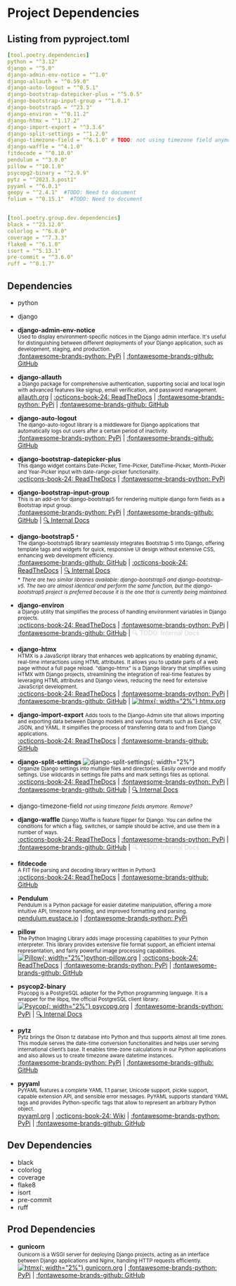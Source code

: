 # Project Dependencies

## Listing from pyproject.toml

```yaml title="pyproject.toml (partial, 2/2/2024)"
[tool.poetry.dependencies]
python = "^3.12"
django = "^5.0"
django-admin-env-notice = "^1.0"
django-allauth = "^0.59.0"
django-auto-logout = "^0.5.1"
django-bootstrap-datepicker-plus = "^5.0.5"
django-bootstrap-input-group = "^1.0.1"
django-bootstrap5 = "^23.3"
django-environ = "^0.11.2"
django-htmx = "^1.17.2"
django-import-export = "^3.3.6"
django-split-settings = "^1.2.0"
django-timezone-field = "^6.1.0" # TODO: not using timezone field anymore. Remove?
django-waffle = "^4.1.0"
fitdecode = "^0.10.0"
pendulum = "^3.0.0"
pillow = "^10.1.0"
psycopg2-binary = "^2.9.9"
pytz = "^2023.3.post1"
pyyaml = "^6.0.1"
geopy = "^2.4.1"  #TODO: Need to document
folium = "^0.15.1"  #TODO: Need to document


[tool.poetry.group.dev.dependencies]
black = "^23.12.0"
colorlog = "^6.8.0"
coverage = "^7.3.3"
flake8 = "^6.1.0"
isort = "^5.13.1"
pre-commit = "^3.6.0"
ruff = "^0.1.7"  
```

## Dependencies
- python
- django

- **django-admin-env-notice**  
<small>Used to display environment-specific notices in the Django admin interface. It's useful for distinguishing between different deployments of your Django application, such as development, staging, and production.</small>  
<a href="https://pypi.org/project/django-admin-env-notice/" target="_blank">:fontawesome-brands-python: PyPi</a> | 
<a href="https://github.com/dizballanze/django-admin-env-notice" target="_blank">:fontawesome-brands-github: GitHub</a> 

- **django-allauth**   
<small>a Django package for comprehensive authentication, supporting social and local login with advanced features like signup, email verification, and password management.</small>  
<a href="https://allauth.org/" target="_blank">allauth.org</a> | 
<a href="https://docs.allauth.org/en/latest/" target="_blank">:octicons-book-24: ReadTheDocs</a> | 
<a href="https://pypi.org/project/django-environ/" target="_blank">:fontawesome-brands-python: PyPi</a> | 
<a href="https://github.com/pennersr/django-allauth" target="_blank">:fontawesome-brands-github: GitHub</a>

- **django-auto-logout**  
<small>The django-auto-logout library is a middleware for Django applications that automatically logs out users after a certain period of inactivity.</small>  
<a href="https://pypi.org/project/django-auto-logout/" target="_blank">:fontawesome-brands-python: PyPi</a> | 
<a href="https://github.com/bugov/django-auto-logout" target="_blank">:fontawesome-brands-github: GitHub</a>

- **django-bootstrap-datepicker-plus**  
<small>This django widget contains Date-Picker, Time-Picker, DateTime-Picker, Month-Picker and Year-Picker input with date-range-picker functionality.</small>  
<a href="https://django-bootstrap-datepicker-plus.readthedocs.io/en/latest/" target="_blank">:octicons-book-24: ReadTheDocs</a> |
<a href="https://pypi.org/project/django-bootstrap-datepicker-plus/" target="_blank">:fontawesome-brands-python: PyPi</a>

- **django-bootstrap-input-group**  
<small>This is an add-on for django-bootstrap5 for rendering multiple django form fields as a Bootstrap input group.</small>  
<a href="https://pypi.org/project/django-bootstrap-input-group/" target="_blank">:fontawesome-brands-python: PyPi</a> | 
<a href="https://github.com/Actionb/django-bootstrap-input-group" target="_blank">:fontawesome-brands-github: GitHub</a> | 
[:mag:  Internal Docs](extras/forms-w-django-bootstrap-input-group.md)   

- **django-bootstrap5** <small>\*</small>  
<small>The django-bootstrap5 library seamlessly integrates Bootstrap 5 into Django, offering template tags and widgets for quick, responsive UI design without extensive CSS, enhancing web development efficiency. </small>  
<a href="https://github.com/zostera/django-bootstrap5" target="_blank">:fontawesome-brands-github: GitHub</a> | 
<a href="https://django-bootstrap5.readthedocs.io/en/stable/" target="_blank">:octicons-book-24: ReadTheDocs</a> | 
[:mag:  Internal Docs](extras/forms-w-django-bootstrap5.md)   
<small>\* *There are two similar libraries available: django-bootstrap5 and django-bootstrap-v5.  The two are almost identical and perform the same function, but the django-bootstrap5 project is preferred because it is the one that is currently being maintained.*</small>

- **django-environ**  
<small>a Django utility that simplifies the process of handling environment variables in Django projects.</small>  
<a href="https://django-environ.readthedocs.io/en/latest/" target="_blank">:octicons-book-24: ReadTheDocs</a> | 
<a href="https://pypi.org/project/django-environ/" target="_blank">:fontawesome-brands-python: PyPi</a> | 
<a href="https://github.com/joke2k/django-environ" target="_blank">:fontawesome-brands-github: GitHub</a> | 
<a href="extras/django-environ.md" style="color: lightgray; pointer-events: none; text-decoration: none;">:mag: TODO: Internal Docs</a>

- **django-htmx**  
<small>HTMX is a JavaScript library that enhances web applications by enabling dynamic, real-time interactions using HTML attributes. It allows you to update parts of a web page without a full page reload. "django-htmx" is a Django library that simplifies using HTMX with Django projects, streamlining the integration of real-time features by leveraging HTML attributes and Django views, reducing the need for extensive JavaScript development.</small>  
<a href="https://django-htmx.readthedocs.io/en/latest/index.html" target="_blank">:octicons-book-24: ReadTheDocs</a> | 
<a href="https://pypi.org/project/django-htmx/" target="_blank">:fontawesome-brands-python: PyPi</a> | 
<a href="https://github.com/adamchainz/django-htmx" target="_blank">:fontawesome-brands-github: GitHub</a> |
<a href="https://htmx.org/" target="_blank">![htmx](assets/icons/htmx_icon.png){: width="2%"} htmx.org
</a>

- **django-import-export** 
<small>Adds tools to the Django-Admin site that allows importing and exporting data between Django models and various formats such as Excel, CSV, JSON, and YAML. It simplifies the process of transferring data to and from Django applications.</small>  
<a href="https://django-import-export.readthedocs.io/en/stable/" target="_blank">:octicons-book-24: ReadTheDocs</a> | 
<a href="https://github.com/django-import-export/django-import-export/" target="_blank">:fontawesome-brands-github: GitHub</a> 

- **django-split-settings** ![django-split-settings](assets/icons/django-split-settings-icon.png){: width="2%"}  
<small>Organize Django settings into multiple files and directories. Easily override and modify settings. Use wildcards in settings file paths and mark settings files as optional.</small>  
<a href="https://django-split-settings.readthedocs.io/en/latest/index.html" target="_blank">:octicons-book-24: ReadTheDocs</a> | 
<a href="https://pypi.org/project/django-split-settings/" target="_blank">:fontawesome-brands-python: PyPi</a> | 
<a href="https://github.com/wemake-services/django-split-settings" target="_blank">:fontawesome-brands-github: GitHub</a> | 
[:mag: Internal Docs](extras/django-split-settings.md)

- django-timezone-field <small>*not using timezone fields anymore. Remove?*</small>

- **django-waffle** 
<small>Django Waffle is feature flipper for Django. You can define the conditions for which a flag, switches, or sample should be active, and use them in a number of ways.</small>  
<a href="https://waffle.readthedocs.io/en/stable/" target="_blank">:octicons-book-24: ReadTheDocs</a> | 
<a href="https://pypi.org/project/django-waffle/" target="_blank">:fontawesome-brands-python: PyPi</a> | 
<a href="https://github.com/django-waffle/django-waffle" target="_blank">:fontawesome-brands-github: GitHub</a> |
<a href="extras/django_waffles.md" style="color: lightgray; pointer-events: none; text-decoration: none;">:mag: TODO: Internal Docs</a>

- **fitdecode**  
<small>A FIT file parsing and decoding library written in Python3</small>  
<a href="https://fitdecode.readthedocs.io/en/latest/" target="_blank">:octicons-book-24: ReadTheDocs</a> |
<a href="https://github.com/polyvertex/fitdecode" target="_blank">:fontawesome-brands-github: GitHub</a>

- **Pendulum**  
<small>Pendulum is a Python package for easier datetime manipulation, offering a more intuitive API, timezone handling, and improved formatting and parsing.</small>  
<a href="https://pendulum.eustace.io/" target="_blank">pendulum.eustace.io</a> | 
<a href="https://pypi.org/project/pendulum/" target="_blank">:fontawesome-brands-python: PyPi</a>

- **pillow**  
<small>The Python Imaging Library adds image processing capabilities to your Python interpreter.  This library provides extensive file format support, an efficient internal representation, and fairly powerful image processing capabilities.</small>  
<a href="https://python-pillow.org/" target="_blank">![Pillow](assets/icons/pillow.png){: width="2%"}python-pillow.org</a> | 
<a href="https://pillow.readthedocs.io/en/stable/" target="_blank">:octicons-book-24: ReadTheDocs</a> | 
<a href="https://pypi.org/project/pillow/" target="_blank">:fontawesome-brands-python: PyPi</a> | 
<a href="https://github.com/python-pillow/Pillow" target="_blank">:fontawesome-brands-github: GitHub</a>

- **psycop2-binary**  
<small>Psycopg is a PostgreSQL adapter for the Python programming language. It is a wrapper for the libpq, the official PostgreSQL client library.</small>  
<a href="https://www.psycopg.org/docs/index.html" target="_blank">![Psycop](assets/icons/psycopg.png){: width="2%"} psycopg.org</a> | 
<a href="https://pypi.org/project/django-waffle/" target="_blank">:fontawesome-brands-python: PyPi</a> | [:mag: Internal Docs](extras/psycopg2-binary_vs_psycopg2.md) 

- **pytz**  
<small>Pytz brings the Olson tz database into Python and thus supports almost all time zones. This module serves the date-time conversion functionalities and helps user serving international client’s base. It enables time-zone calculations in our Python applications and also allows us to create timezone aware datetime instances.</small>  
<a href="https://pypi.org/project/pytz/" target="_blank">:fontawesome-brands-python: PyPi</a> | 
<a href="https://github.com/stub42/pytz" target="_blank">:fontawesome-brands-github: GitHub</a>

- **pyyaml**  
<small>PyYAML features a complete YAML 1.1 parser, Unicode support, pickle support, capable extension API, and sensible error messages. PyYAML supports standard YAML tags and provides Python-specific tags that allow to represent an arbitrary Python object.</small>  
<a href="https://pyyaml.org/" target="_blank">pyyaml.org</a> | 
<a href="https://pyyaml.org/wiki/PyYAML" target="_blank">:octicons-book-24: Wiki</a> | 
<a href="https://pypi.org/project/PyYAML/" target="_blank">:fontawesome-brands-python: PyPi</a> | 
<a href="https://github.com/yaml/pyyaml" target="_blank">:fontawesome-brands-github: GitHub</a>


## Dev Dependencies
- black
- colorlog
- coverage
- flake8
- isort
- pre-commit
- ruff

 
## Prod Dependencies
- **gunicorn**  
<small>Gunicorn is a WSGI server for deploying Django projects, acting as an interface between Django applications and Nginx, handling HTTP requests efficiently.</small>  
<a href="https://gunicorn.org/" target="_blank">![htmx](assets/icons/gunicorn.png){: width="2%"} gunicorn.org</a> |
<a href="https://pypi.org/project/gunicorn/" target="_blank">:fontawesome-brands-python: PyPi</a> | 
<a href="https://github.com/benoitc/gunicorn" target="_blank">:fontawesome-brands-github: GitHub</a>

